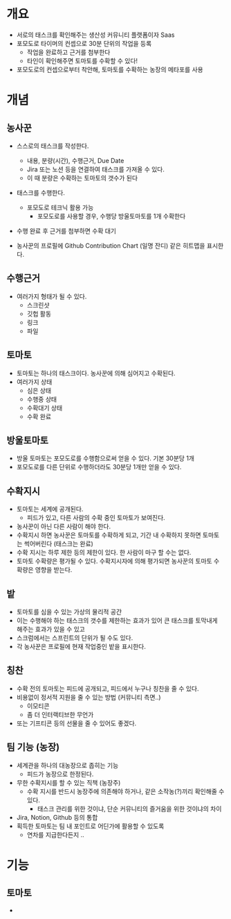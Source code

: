 # 개요

- 서로의 태스크를 확인해주는 생산성 커뮤니티 플랫폼이자 Saas
- 포모도로 타이머의 컨셉으로 30분 단위의 작업을 등록
	- 작업을 완료하고 근거를 첨부한다
	- 타인이 확인해주면 토마토를 수확할 수 있다!
- 포모도로의 컨셉으로부터 착안해, 토마토를 수확하는 농장의 메타포를 사용

# 개념

## 농사꾼

- 스스로의 태스크를 작성한다. 
	- 내용, 분량(시간), 수행근거, Due Date
	- Jira 또는 노션 등을 연결하여 태스크를 가져올 수 있다.
	- 이 때 분량은 수확하는 토마토의 갯수가 된다

- 태스크를 수행한다.
	- 포모도로 테크닉 활용 가능
		- 포모도로를 사용할 경우, 수행당 방울토마토를 1개 수확한다

- 수행 완료 후 근거를 첨부하면 수확 대기

- 농사꾼의 프로필에 Github Contribution Chart (일명 잔디) 같은 히트맵을 표시한다.

## 수행근거

- 여러가지 형태가 될 수 있다.
	- 스크린샷
	- 깃헙 활동
	- 링크
	- 파일

## 토마토

- 토마토는 하나의 태스크이다. 농사꾼에 의해 심어지고 수확된다.
- 여러가지 상태
	- 심은 상태
	- 수행중 상태
	- 수확대기 상태
	- 수확 완료

## 방울토마토


- 방울 토마토는 포모도로를 수행함으로써 얻을 수 있다. 기본 30분당 1개
- 포모도로를 다른 단위로 수행하더라도 30분당 1개만 얻을 수 있다.


## 수확지시

- 토마토는 세계에 공개된다.
	- 피드가 있고, 다른 사람의 수확 중인 토마토가 보여진다. 
- 농사꾼이 아닌 다른 사람이 해야 한다. 
- 수확지시 하면 농사꾼은 토마토를 수확하게 되고, 기간 내 수확하지 못하면 토마토는 썩어버린다 (태스크는 완료)
- 수확 지시는 하루 제한 등의 제한이 있다. 한 사람이 마구 할 수는 없다.
- 토마토 수확량은 평가될 수 있다. 수확지시자에 의해 평가되면 농사꾼의 토마토 수확량은 영향을 받는다.

## 밭

- 토마토를 심을 수 있는 가상의 물리적 공간
- 이는 수행해야 하는 태스크의 갯수를 제한하는 효과가 있어 큰 태스크를 토막내게 해주는 효과가 있을 수 있고
- 스크럼에서는 스프린트의 단위가 될 수도 있다.
- 각 농사꾼은 프로필에 현재 작업중인 밭을 표시한다.

## 칭찬

- 수확 전의 토마토는 피드에 공개되고, 피드에서 누구나 칭찬을 줄 수 있다. 
- 비용없이 정서적 지원을 줄 수 있는 방법 (커뮤니티 측면..)
	- 이모티콘
	- 좀 더 인터랙티브한 무언가
- 또는 기프티콘 등의 선물을 줄 수 있어도 좋겠다. 

## 팀 기능 (농장)

- 세계관을 하나의 대농장으로 좁히는 기능
	- 피드가 농장으로 한정된다.
- 무한 수확지시를 할 수 있는 직책 (농장주)
	- 수확 지시를 반드시 농장주에 의존해야 하거나, 같은 소작농(?)끼리 확인해줄 수 있다.
		- 태스크 관리를 위한 것이냐, 단순 커뮤니티의 즐거움을 위한 것이냐의 차이
- Jira, Notion, Github 등의 통합
- 획득한 토마토는 팀 내 포인트로 어딘가에 활용할 수 있도록
	- 연차를 지급한다든지 .. 

# 기능

## 토마토

- 